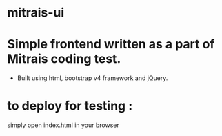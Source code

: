 # mitrais-ui
# Simple frontend written as a part of Mitrais coding test.
- Built using html, bootstrap v4 framework and jQuery. 

# to deploy for testing : 
simply open index.html in your browser
